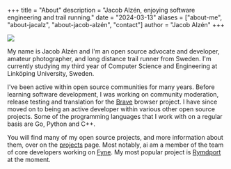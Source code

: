 +++
title = "About"
description = "Jacob Alzén, enjoying software engineering and trail running."
date = "2024-03-13"
aliases = ["about-me", "about-jacalz", "about-jacob-alzén", "contact"]
author = "Jacob Alzén"
+++

![](/img/avatar.jpg)

My name is Jacob Alzén and I'm an open source advocate and developer, amateur photographer, and long distance trail runner from Sweden. I'm currently studying my third year of Computer Science and Engineering  at Linköping University, Sweden.

I've been active within open source communities for many years.
Before learning software development, I was working on community moderation, release testing and translation for the [Brave](https://brave.com/) browser project. 
I have since moved on to being an active developer within various other open source projects. Some of the programming languages that I work with on a regular basis are Go, Python and C++.

You will find many of my open source projects, and more information about them, over on the [projects](/projects) page. Most notably, ai am a member of the team of core developers working on [Fyne](https://fyne.io). My most popular project is [Rymdport](https://rymdport.github.io) at the moment. 
